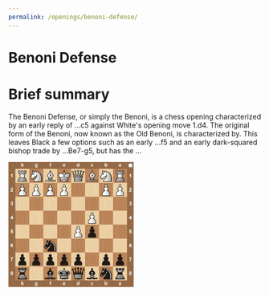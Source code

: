 ```yaml
---
permalink: /openings/benoni-defense/
---
```

Benoni Defense
==============

# Brief summary


The Benoni Defense, or simply the Benoni, is a chess opening characterized by an early reply of ...c5 against White's opening move 1.d4. The original form of the Benoni, now known as the Old Benoni, is characterized by. This leaves Black a few options such as an early ...f5 and an early dark-squared bishop trade by ...Be7-g5, but has the ...

<img src="/img/Benoni Defense.jpg"/>
